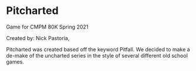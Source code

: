 # Pitcharted
Game for CMPM 80K Spring 2021

Created by: Nick Pastoria, 

Pitcharted was created based off the keyword Pitfall. 
We decided to make a de-make of the uncharted series in the style of several different old school games.

